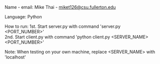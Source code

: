 Name - email:
  Mike Thai - miket126@csu.fullerton.edu
  

Language: Python   <br />

How to run:
  1st. Start server.py with command 'server.py <PORT_NUMBER>' <br />
  2nd. Start client.py with command 'python client.py <SERVER_NAME> <PORT_NUMBER>'   <br />

Note:
  When testing on your own machine, replace <SERVER_NAME> with 'localhost'
